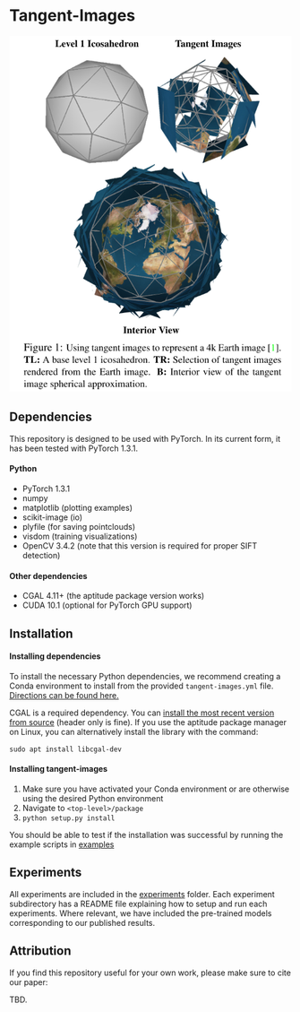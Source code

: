 # Tangent-Images
![Tangent Images](images/figure_1.png)

## Dependencies

This repository is designed to be used with PyTorch. In its current form, it has been tested with PyTorch 1.3.1.

#### Python

* PyTorch 1.3.1
* numpy
* matplotlib (plotting examples)
* scikit-image (io)
* plyfile (for saving pointclouds)
* visdom (training visualizations)
* OpenCV 3.4.2 (note that this version is required for proper SIFT detection)

#### Other dependencies

* CGAL 4.11+ (the aptitude package version works)
* CUDA 10.1 (optional for PyTorch GPU support)


## Installation

#### Installing dependencies
To install the necessary Python dependencies, we recommend creating a Conda environment to install from the provided `tangent-images.yml` file. [Directions can be found here.](https://docs.conda.io/projects/conda/en/latest/user-guide/tasks/manage-environments.html#creating-an-environment-from-an-environment-yml-file)

CGAL is a required dependency. You can [install the most recent version from source](https://doc.cgal.org/latest/Manual/general_intro.html) (header only is fine). If you use the aptitude package manager on Linux, you can alternatively install the library with the command:

```
sudo apt install libcgal-dev
```

#### Installing tangent-images

 1. Make sure you have activated your Conda environment or are otherwise using the desired Python environment
 2. Navigate to `<top-level>/package`
 3. `python setup.py install`

You should be able to test if the installation was successful by running the example scripts in [examples](./examples)

## Experiments

All experiments are included in the [experiments](./experiments) folder. Each experiment subdirectory has a README file explaining how to setup and run each experiments. Where relevant, we have included the pre-trained models corresponding to our published results.

## Attribution

If you find this repository useful for your own work, please make sure to cite our paper:

TBD.